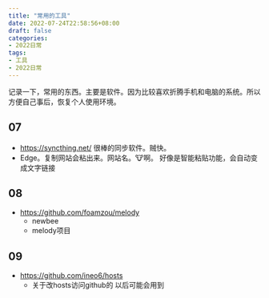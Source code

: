 ```yaml
---
title: "常用的工具"
date: 2022-07-24T22:58:56+08:00
draft: false
categories:
- 2022日常
tags:
- 工具
- 2022日常
---
```


记录一下，常用的东西。主要是软件。因为比较喜欢折腾手机和电脑的系统。所以方便自己事后，恢复个人使用环境。

## 07

- https://syncthing.net/ 很棒的同步软件。贼快。
- Edge。复制网站会粘出来。网站名。🐮啊。 好像是智能粘贴功能，会自动变成文字链接

## 08

- https://github.com/foamzou/melody 
  - newbee
  - melody项目

## 09

- https://github.com/ineo6/hosts
  - 关于改hosts访问github的 以后可能会用到